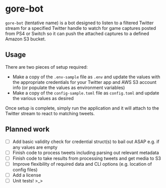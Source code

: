 # gore-bot

`gore-bot` (tentative name) is a bot designed to listen to a filtered Twitter stream for a specified Twitter handle to watch for game captures posted from PS4 or Switch so it can push the attached captures to a defined Amazon S3 bucket.

## Usage

There are two pieces of setup required:

* Make a copy of the `.env-sample` file as `.env` and update the values with the appropriate credentials for your Twitter app and AWS S3 account info (or populate the values as environment variables)
* Make a copy of the `config-sample.toml` file as `config.toml` and update the various values as desired

Once setup is complete, simply run the application and it will attach to the Twitter stream to react to matching tweets.

## Planned work

* [ ] Add basic validity check for credential struct(s) to bail out ASAP e.g. if any values are empty
* [ ] Finish code to process tweets including parsing out relevant metadata
* [ ] Finish code to take results from processing tweets and get media to S3
* [ ] Improve flexibility of required data and CLI options (e.g. location of config files)
* [ ] Add a license
* [ ] Unit tests! >_>
